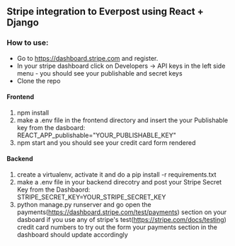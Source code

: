 ## Stripe integration to Everpost using React + Django


### How to use:
- Go to https://dashboard.stripe.com and register.
- In your stripe dashboard click on Developers -> API keys in the left side menu - you should see your publishable and secret keys
- Clone the repo

#### Frontend
1. npm install
2. make a .env file in the frontend directory and insert the your Publishable key from the dasboard: 
REACT_APP_publishable="YOUR_PUBLISHABLE_KEY"
3. npm start and you should see your credit card form rendered
#### Backend
1. create a virtualenv, activate it and do a pip install -r requirements.txt
2. make a .env file in your backend direcotry and post your Stripe Secret Key from the Dashbaord:
STRIPE_SECRET_KEY=YOUR_STRIPE_SECRET_KEY
3. python manage.py runserver and go open the payments(https://dashboard.stripe.com/test/payments) section on your dasboard
if you use any of stripe's test(https://stripe.com/docs/testing) credit card numbers to try out the form your payments section
in the dashboard should update accordingly



